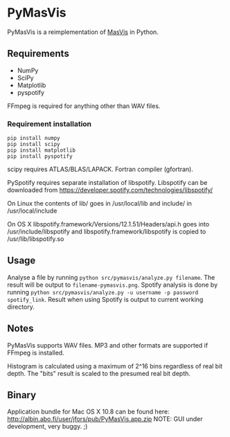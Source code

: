 # PyMasVis

PyMasVis is a reimplementation of [MasVis](http://www.lts.a.se/lts/masvis) in Python.

## Requirements

- NumPy
- SciPy
- Matplotlib
- pyspotify

FFmpeg is required for anything other than WAV files.

### Requirement installation

	pip install numpy
	pip install scipy
	pip install matplotlib
	pip install pyspotify

scipy requires ATLAS/BLAS/LAPACK. Fortran compiler (gfortran).

PySpotify requires separate installation of libspotify. Libspotify can be downloaded from https://developer.spotify.com/technologies/libspotify/

On Linux the contents of lib/ goes in /usr/local/lib and include/ in /usr/local/include

On OS X libspotify.framework/Versions/12.1.51/Headers/api.h goes into /usr/include/libspotify and libspotify.framework/libspotify is copied to /usr/lib/libspotify.so

## Usage

Analyse a file by running `python src/pymasvis/analyze.py filename`. The result will be output to `filename-pymasvis.png`. Spotify analysis is done by running `python src/pymasvis/analyze.py -u username -p password spotify_link`. Result when using Spotify is output to current working directory.

## Notes

PyMasVis supports WAV files. MP3 and other formats are supported if FFmpeg is installed.

Histogram is calculated using a maximum of 2^16 bins regardless of real bit depth. The "bits" result is scaled to the presumed real bit depth.

## Binary

Application bundle for Mac OS X 10.8 can be found here: http://albin.abo.fi/user/jfors/pub/PyMasVis.app.zip NOTE: GUI under development, very buggy. ;)

